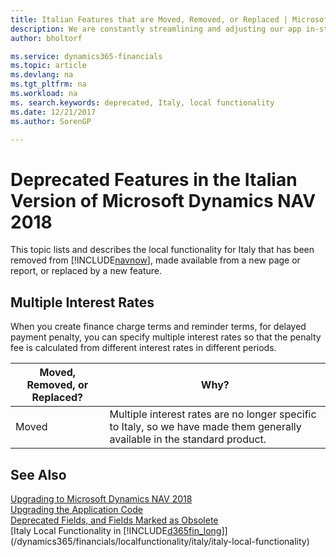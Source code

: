 ```yaml
---
title: Italian Features that are Moved, Removed, or Replaced | Microsoft Docs
description: We are constantly streamlining and adjusting our app in-step with market developments. Read about the features for Italy that we have moved, removed, or replaced.
author: bholtorf

ms.service: dynamics365-financials
ms.topic: article
ms.devlang: na
ms.tgt_pltfrm: na
ms.workload: na
ms. search.keywords: deprecated, Italy, local functionality
ms.date: 12/21/2017
ms.author: SorenGP

---
```


# Deprecated Features in the Italian Version of Microsoft Dynamics NAV 2018
This topic lists and describes the local functionality for Italy that has been removed from [!INCLUDE[navnow](includes/navnow_md.md)], made available from a new page or report, or replaced by a new feature.

## Multiple Interest Rates
When you create finance charge terms and reminder terms, for delayed payment penalty, you can specify multiple interest rates so that the penalty fee is calculated from different interest rates in different periods.

|Moved, Removed, or Replaced?|Why?|
|----|----|
|Moved| Multiple interest rates are no longer specific to Italy, so we have made them generally available in the standard product. |

## See Also
[Upgrading to Microsoft Dynamics NAV 2018](upgrading-to-microsoft-dynamics-nav.md)  
[Upgrading the Application Code](upgrading-the-application-code.md)  
[Deprecated Fields, and Fields Marked as Obsolete](deprecated-fields.md)  
[Italy Local Functionality in [!INCLUDE[d365fin_long](includes/d365fin_long_md.md)]](/dynamics365/financials/localfunctionality/italy/italy-local-functionality)  
